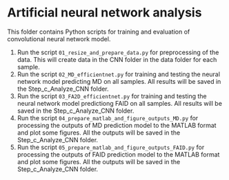 # Artificial neural network analysis

This folder contains Python scripts for training and evaluation of convolutional neural network model.

1. Run the script `01_resize_and_prepare_data.py` for preprocessing of the data. This will create data in the CNN folder in the data folder for each sample.
2. Run the script `02_MD_efficientnet.py` for training and testing the neural network model predicting MD on all samples. All results will be saved in the Step_c_Analyze_CNN folder.
3. Run the script `03_FA2D_efficientnet.py` for training and testing the neural network model predictiong FAID on all samples. All results will be saved in the Step_c_Analyze_CNN folder.
4. Run the script `04_prepare_matlab_and_figure_outputs_MD.py` for processing the outputs of MD prediction model to the MATLAB format and plot some figures. All the outputs will be saved in the Step_c_Analyze_CNN folder.
5. Run the script `05_prepare_matlab_and_figure_outputs_FAID.py` for processing the outputs of FAID prediction model to the MATLAB format and plot some figures. All the outputs will be saved in the Step_c_Analyze_CNN folder.